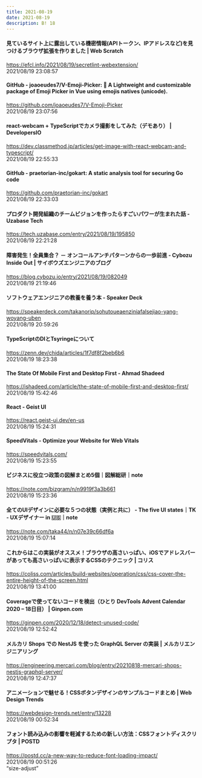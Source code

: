 ```yaml
---
title: 2021-08-19
date: 2021-08-19
description: B! 18
---
```


#### 見ているサイト上に露出している機密情報(APIトークン、IPアドレスなど)を見つけるブラウザ拡張を作りました | Web Scratch
https://efcl.info/2021/08/19/secretlint-webextension/<br>
2021/08/19 23:08:57<br>


#### GitHub - joaoeudes7/V-Emoji-Picker: :star2: A Lightweight and customizable package of Emoji Picker in Vue using emojis natives (unicode).
https://github.com/joaoeudes7/V-Emoji-Picker<br>
2021/08/19 23:07:56<br>


#### react-webcam + TypeScriptでカメラ撮影をしてみた（デモあり） | DevelopersIO
https://dev.classmethod.jp/articles/get-image-with-react-webcam-and-typescript/<br>
2021/08/19 22:55:33<br>


#### GitHub - praetorian-inc/gokart: A static analysis tool for securing Go code
https://github.com/praetorian-inc/gokart<br>
2021/08/19 22:33:03<br>


#### プロダクト開発組織のチームビジョンを作ったらすごいパワーが生まれた話 - Uzabase Tech
https://tech.uzabase.com/entry/2021/08/19/195850<br>
2021/08/19 22:21:28<br>


#### 障害発生！全員集合？ － オンコールアンチパターンからの一歩前進 - Cybozu Inside Out | サイボウズエンジニアのブログ
https://blog.cybozu.io/entry/2021/08/19/082049<br>
2021/08/19 21:19:46<br>


#### ソフトウェアエンジニアの教養を養う本 - Speaker Deck
https://speakerdeck.com/takanorip/sohutoueaenziniafalsejiao-yang-woyang-uben<br>
2021/08/19 20:59:26<br>


#### TypeScriptのDIとTsyringeについて
https://zenn.dev/chida/articles/1f7df8f2beb6b6<br>
2021/08/19 18:23:38<br>


#### The State Of Mobile First and Desktop First - Ahmad Shadeed
https://ishadeed.com/article/the-state-of-mobile-first-and-desktop-first/<br>
2021/08/19 15:42:46<br>


#### React - Geist UI
https://react.geist-ui.dev/en-us<br>
2021/08/19 15:24:31<br>


#### SpeedVitals - Optimize your Website for Web Vitals
https://speedvitals.com/<br>
2021/08/19 15:23:55<br>


#### ビジネスに役立つ政策の図解まとめ5個｜図解総研｜note
https://note.com/bizgram/n/n9919f3a3b661<br>
2021/08/19 15:23:36<br>


#### 全てのUIデザインに必要な５つの状態（実例と共に） - The five UI states｜TK - UXデザイナー in 🇺🇸｜note
https://note.com/taka44/n/n07e39c66df6a<br>
2021/08/19 15:07:14<br>


#### これからはこの実装がオススメ！ブラウザの高さいっぱい、iOSでアドレスバーがあっても高さいっぱいに表示するCSSのテクニック | コリス
https://coliss.com/articles/build-websites/operation/css/css-cover-the-entire-height-of-the-screen.html<br>
2021/08/19 13:41:00<br>


#### Coverageで使ってないコードを検出（ひとり DevTools Advent Calendar 2020 – 18日目） | Ginpen.com
https://ginpen.com/2020/12/18/detect-unused-code/<br>
2021/08/19 12:52:42<br>


#### メルカリ Shops での NestJS を使った GraphQL Server の実装 | メルカリエンジニアリング
https://engineering.mercari.com/blog/entry/20210818-mercari-shops-nestjs-graphql-server/<br>
2021/08/19 12:47:37<br>


#### アニメーションで魅せる！CSSボタンデザインのサンプルコードまとめ | Web Design Trends
https://webdesign-trends.net/entry/13228<br>
2021/08/19 00:52:34<br>


#### フォント読み込みの影響を軽減するための新しい方法：CSSフォントディスクリプタ | POSTD
https://postd.cc/a-new-way-to-reduce-font-loading-impact/<br>
2021/08/19 00:51:26<br>
“size-adjust”


